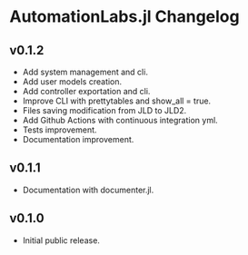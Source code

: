 # AutomationLabs.jl Changelog

## v0.1.2

* Add system management and cli.
* Add user models creation.
* Add controller exportation and cli.
* Improve CLI with prettytables and show_all = true.
* Files saving modification from JLD to JLD2.
* Add Github Actions with continuous integration yml.
* Tests improvement.
* Documentation improvement.

## v0.1.1

* Documentation with documenter.jl.

## v0.1.0

* Initial public release.
